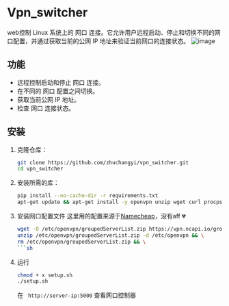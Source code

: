 # Vpn_switcher  
web控制 Linux 系统上的 网口 连接。它允许用户远程启动、停止和切换不同的网口配置，并通过获取当前的公网 IP 地址来验证当前网口的连接状态。
![image](https://github.com/user-attachments/assets/cd1f9e90-6216-43be-9512-6f81e1083cb7)
## 功能

- 远程控制启动和停止 网口 连接。
- 在不同的 网口 配置之间切换。
- 获取当前公网 IP 地址。
- 检查 网口 连接状态。
## 安装

1. 克隆仓库：
    ```sh
    git clone https://github.com/zhuchangyi/vpn_switcher.git
    cd vpn_switcher
    ```
2. 安装所需的库：
   ```sh
   pip install --no-cache-dir -r requirements.txt
   apt-get update && apt-get install -y openvpn unzip wget curl procps && rm -rf /var/lib/apt/lists/*
    ```
3. 安装网口配置文件 这里用的配置来源于[Namecheap](https://www.namecheap.com/vpn/vpn-for-linux/)，没有aff 💔
   ```sh
   wget -O /etc/openvpn/groupedServerList.zip https://vpn.ncapi.io/groupedServerList.zip && \ 
   unzip /etc/openvpn/groupedServerList.zip -d /etc/openvpn && \
   rm /etc/openvpn/groupedServerList.zip && \
   ```sh
4. 运行
   ```sh
   chmod + x setup.sh
   ./setup.sh
   ```
   在 ` http://server-ip:5000`  查看网口控制器
    

